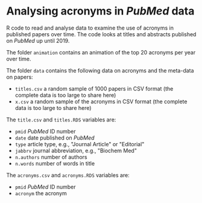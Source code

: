 # Analysing acronyms in _PubMed_ data

R code to read and analyse data to examine the use of acronyms in published papers over time. The code looks at titles and abstracts published on _PubMed_ up until 2019.

The folder `animation` contains an animation of the top 20 acronyms per year over time.

The folder `data` contains the following data on acronyms and the meta-data on papers:
* `titles.csv` a random sample of 1000 papers in CSV format (the complete data is too large to share here)
* `x.csv` a random sample of the acronyms in CSV format (the complete data is too large to share here)

The `title.csv` and `titles.RDS` variables are:
* `pmid` _PubMed_ ID number
* `date` date published on _PubMed_
* `type` article type, e.g., "Journal Article" or "Editorial"
* `jabbrv` journal abbreviation, e.g., "Biochem Med"
* `n.authors` number of authors
* `n.words` number of words in title

The `acronyms.csv` and `acronyms.RDS` variables are:
* `pmid` _PubMed_ ID number
* `acronym` the acronym
